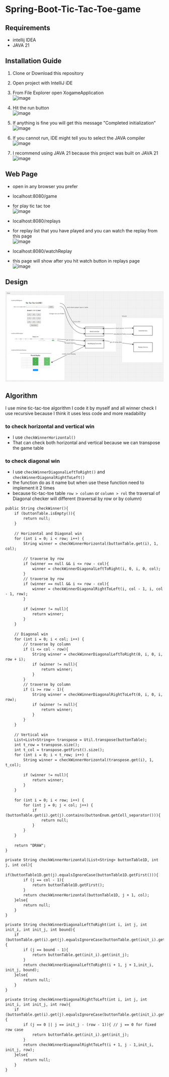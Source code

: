 # Spring-Boot-Tic-Tac-Toe-game
## Requirements
- intellij IDEA
- JAVA 21

## Installation Guide
1. Clone or Download this repository
2. Open project with IntelliJ iDE
3. From File Explorer open XogameApplication <br />
![image](https://github.com/user-attachments/assets/2405be50-4d6b-4b10-89ff-b2445a7cd867)

4. Hit the run button <br />
![image](https://github.com/user-attachments/assets/0385a1eb-af1e-4d24-894a-912296a57ad2)

5. If anything is fine you will get this message "Completed initialization" <br />
![image](https://github.com/user-attachments/assets/2673530a-1c0f-4006-8768-898d4b1b0490)

6. If you cannot run, IDE might tell you to select the JAVA compiler <br />
![image](https://github.com/user-attachments/assets/3d8b4e91-84ec-4e87-940d-3c83ad0037c2)

7. I recommend using JAVA 21 because this project was built on JAVA 21 <br />
![image](https://github.com/user-attachments/assets/260a3882-79b3-406f-9c95-18562ca1dd6f)


## Web Page
- open in any browser you prefer
- localhost:8080/game
- for play tic tac toe <br />
![image](https://github.com/user-attachments/assets/787ba14a-7f8b-4741-9290-345718c0e9cc)

- localhost:8080/replays
- for replay list that you have played and you can watch the replay from this page <br />
![image](https://github.com/user-attachments/assets/e7853b67-e834-4ecc-8e19-d6fd575e1abc)

- localhost:8080/watchReplay
- this page will show after you hit watch button in replays page <br />
![image](https://github.com/user-attachments/assets/efa8ffe1-c3c6-4a93-806b-ce48a5e9f94c)

## Design
![img.png](img.png)

## Algorithm
I use mine tic-tac-toe algorithm I code it by myself
and all winner check I use recursive because I think it uses less code and more readability
### to check horizontal and vertical win
- I use `checkWinnerHorizontal()`
- That can check both horizontal and vertical because we can transpose the game table

### to check diagonal win
- I use `checkWinnerDiagonalLeftToRight()` and `checkWinnerDiagonalRightToLeft()`
- the function do as it name but when use these function need to implement it 2 times
- because tic-tac-toe table `row > column` or `column > rol` the traversal of Diagonal checker will different (traversal by row or by column)


```
public String checkWinner(){
    if (buttonTable.isEmpty()){
        return null;
    }

    // Horizontal and Diagonal win
    for (int i = 0; i < row; i++) {
        String winner = checkWinnerHorizontal(buttonTable.get(i), 1, col);

        // traverse by row
        if (winner == null && i <= row - col){
            winner = checkWinnerDiagonalLeftToRight(i, 0, i, 0, col);
        }
        // traverse by row
        if (winner == null && i <= row - col){
            winner = checkWinnerDiagonalRightToLeft(i, col - 1, i, col - 1, row);
        }

        if (winner != null){
            return winner;
        }
    }

    // Diagonal win
    for (int i = 0; i < col; i++) {
        // traverse by column
        if (i <= col - row){
            String winner = checkWinnerDiagonalLeftToRight(0, i, 0, i, row + i);
            if (winner != null){
                return winner;
            }
        }
        // traverse by column
        if (i >= row - 1){
            String winner = checkWinnerDiagonalRightToLeft(0, i, 0, i, row);
            if (winner != null){
                return winner;
            }
        }
    }

    // Vertical win
    List<List<String>> transpose = Util.transpose(buttonTable);
    int t_row = transpose.size();
    int t_col = transpose.getFirst().size();
    for (int i = 0; i < t_row; i++) {
        String winner = checkWinnerHorizontal(transpose.get(i), 1, t_col);

        if (winner != null){
            return winner;
        }
    }

    for (int i = 0; i < row; i++) {
        for (int j = 0; j < col; j++) {
            if (buttonTable.get(i).get(j).contains(buttonEnum.getCell_separator())){
                return null;
            }
        }
    }

    return "DRAW";
}
```

```
private String checkWinnerHorizontal(List<String> buttonTable1D, int j, int col){
    if(buttonTable1D.get(j).equalsIgnoreCase(buttonTable1D.getFirst())){
        if (j == col - 1){
            return buttonTable1D.getFirst();
        }
        return checkWinnerHorizontal(buttonTable1D, j + 1, col);
    }else{
        return null;
    }
}
```

```
private String checkWinnerDiagonalLeftToRight(int i, int j, int init_i, int init_j, int bound){
    if (buttonTable.get(i).get(j).equalsIgnoreCase(buttonTable.get(init_i).get(init_j))){
        if (j == bound - 1){
            return buttonTable.get(init_i).get(init_j);
        }
        return checkWinnerDiagonalLeftToRight(i + 1, j + 1,init_i, init_j, bound);
    }else{
        return null;
    }
}
```

```
private String checkWinnerDiagonalRightToLeft(int i, int j, int init_i, int init_j, int row){
    if (buttonTable.get(i).get(j).equalsIgnoreCase(buttonTable.get(init_i).get(init_j))){
        if (j == 0 || j == init_j - (row - 1)){ // j == 0 for fixed row case
            return buttonTable.get(init_i).get(init_j);
        }
        return checkWinnerDiagonalRightToLeft(i + 1, j - 1,init_i, init_j, row);
    }else{
        return null;
    }
}
```